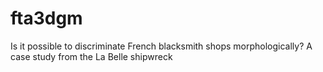 # fta3dgm
Is it possible to discriminate French blacksmith shops morphologically? A case study from the La Belle shipwreck
